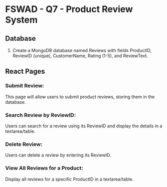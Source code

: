 # FSWAD - Q7 - Product Review System

## Database
1. Create a MongoDB database named Reviews with fields
 ProductID, ReviewID (unique), CustomerName, Rating
 (1-5), and ReviewText.

## React Pages

### Submit Review:  
This page will allow users to submit product reviews, storing them in the database.

### Search Review by ReviewID:
Users can search for a review using its ReviewID and display the details in a textarea/table.

### Delete Review: 
Users can delete a review by entering its ReviewID.

### View All Reviews for a Product: 
Display all reviews for a specific ProductID in a textarea/table.